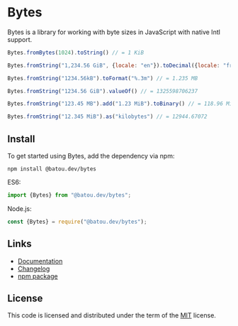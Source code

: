Bytes
=====

Bytes is a library for working with byte sizes in JavaScript with native Intl
support.

```js
Bytes.fromBytes(1024).toString() // = 1 KiB

Bytes.fromString("1,234.56 GiB", {locale: "en"}).toDecimal({locale: "fr"}) // = 1,33 TB

Bytes.fromString("1234.56kB").toFormat("%.3m") // = 1.235 MB

Bytes.fromString("1234.56 GiB").valueOf() // = 1325598706237

Bytes.fromString("123.45 MB").add("1.23 MiB").toBinary() // = 118.96 MiB

Bytes.fromString("12.345 MiB").as("kilobytes") // = 12944.67072
```

Install
-------

To get started using Bytes, add the dependency via npm:

```
npm install @batou.dev/bytes
```

ES6:
```js
import {Bytes} from "@batou.dev/bytes";
```

Node.js:
```js
const {Bytes} = require("@batou.dev/bytes");
```

Links
-----

* [Documentation](https://js-bytes.batou.dev/)
* [Changelog](https://github.com/vbatoufflet/js-bytes/blob/master/CHANGELOG.md)
* [npm package](https://www.npmjs.com/package/@batou.dev/bytes)

License
-------

This code is licensed and distributed under the term of the
[MIT](https://opensource.org/licenses/MIT) license.
